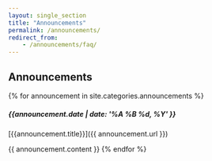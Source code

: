 ```yaml
---
layout: single_section
title: "Announcements"
permalink: /announcements/
redirect_from:
    - /announcements/faq/
---
```

  
## Announcements
{% for announcement in site.categories.announcements %}
##### {{announcement.date | date: '%A %B %d, %Y' }}

[{{announcement.title}}]({{ announcement.url }})

{{ announcement.content }}
{% endfor %}
  
